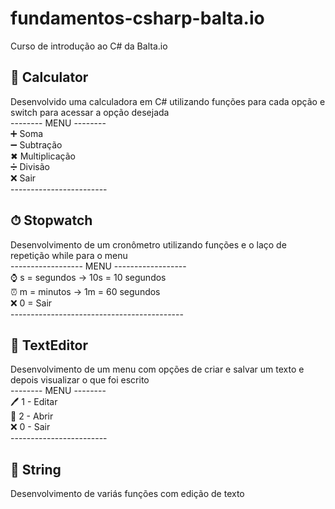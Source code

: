 # fundamentos-csharp-balta.io
Curso de introdução ao C# da Balta.io

## 🧮 Calculator 
Desenvolvido uma calculadora em C# utilizando funções para cada opção e switch para acessar a opção desejada <br/>
-------- MENU -------- <br/>
➕ Soma <br/>
➖ Subtração<br/>
✖  Multiplicação <br/>
➗ Divisão <br/>
❌ Sair <br/>
------------------------ <br/>

## ⏱ Stopwatch
Desenvolvimento de um cronômetro utilizando funções e o laço de repetição while para o menu <br/>
------------------ MENU ------------------ <br/>
⌚ s = segundos -> 10s = 10 segundos </br>
⏰ m = minutos -> 1m = 60 segundos </br>
❌ 0 = Sair </br>
------------------------------------------- <br/>

## 📝 TextEditor
Desenvolvimento de um menu com opções de criar e salvar um texto e depois visualizar o que foi escrito <br/>
-------- MENU -------- <br/>
🖊 1 - Editar <br/>
📄 2 - Abrir <br/>
❌ 0 - Sair <br/>
------------------------ <br/>

## 📄 String
Desenvolvimento de variás funções com edição de texto <br/>
